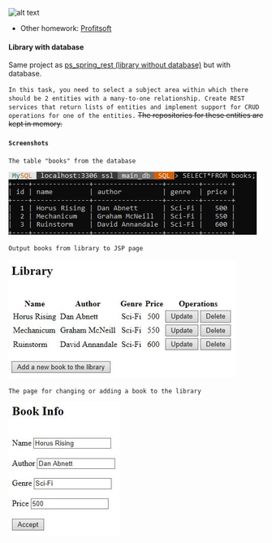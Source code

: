 ![alt text](https://www.profitsoft.ua/static/app/img/logo1.png)

* Other homework: [Profitsoft](https://github.com/DmytroAksonenko/profitsoft)

#### Library with database

Same project as [ps_spring_rest (library without database)](https://github.com/DmytroAksonenko/ps_spring_rest) but with database.

`In this task, you need to select a subject area within which there should be 2 entities with a many-to-one relationship. Create REST services that return lists of entities and implement support for CRUD operations for one of the entities.` ~~The repositories for these entities are kept in memory.~~ 

#### `Screenshots`

`The table "books" from the database`

![alt text](https://github.com/DmytroAksonenko/ps_spring_rest_db/blob/main/images/pssrdb1.JPG?raw=true)

`Output books from library to JSP page`

![alt text](https://github.com/DmytroAksonenko/ps_spring_rest/blob/main/images/pssr1.JPG?raw=true)

`The page for changing or adding a book to the library`
 
 ![alt text](https://github.com/DmytroAksonenko/ps_spring_rest/blob/main/images/pssr2.JPG?raw=true)